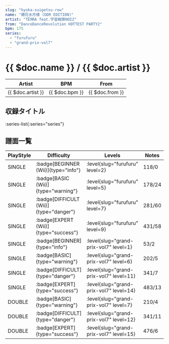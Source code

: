 ```yaml
---
slug: "kyoka-suigetsu-row"
name: "鏡花水月楼 (DDR EDITION)"
artist: "TЁЯRA feat.宇宙戦隊NOIZ"
from: "DanceDanceRevolution HOTTEST PARTY2"
bpm: 175
series:
  - "furufuru"
  - "grand-prix-vol7"
---
```


# {{ $doc.name }} / {{ $doc.artist }}

|Artist|BPM|From|
|------|---|----|
|{{ $doc.artist }}|{{ $doc.bpm }}|{{ $doc.from }}|

## 収録タイトル

:series-list{:series="series"}

## 譜面一覧

|PlayStyle|Difficulty|Levels|Notes|Movie|
|---------|----------|------|-----|-----|
|SINGLE| :badge[BEGINNER (Wii)]{type="info"}|<div class="field is-grouped is-grouped-multiline"> :level{slug="furufuru" level=2}</div>|118/0||
|SINGLE| :badge[BASIC (Wii)]{type="warning"}|<div class="field is-grouped is-grouped-multiline"> :level{slug="furufuru" level=5}</div>|178/24||
|SINGLE| :badge[DIFFICULT (Wii)]{type="danger"}|<div class="field is-grouped is-grouped-multiline"> :level{slug="furufuru" level=7}</div>|281/60||
|SINGLE| :badge[EXPERT (Wii)]{type="success"}|<div class="field is-grouped is-grouped-multiline"> :level{slug="furufuru" level=9}</div>|431/58||
|SINGLE| :badge[BEGINNER]{type="info"}|<div class="field is-grouped is-grouped-multiline"> :level{slug="grand-prix-vol7" level=1}</div>|53/2||
|SINGLE| :badge[BASIC]{type="warning"}|<div class="field is-grouped is-grouped-multiline"> :level{slug="grand-prix-vol7" level=6}</div>|202/5||
|SINGLE| :badge[DIFFICULT]{type="danger"}|<div class="field is-grouped is-grouped-multiline"> :level{slug="grand-prix-vol7" level=11}</div>|341/7||
|SINGLE| :badge[EXPERT]{type="success"}|<div class="field is-grouped is-grouped-multiline"> :level{slug="grand-prix-vol7" level=14}</div>|483/13||
|DOUBLE| :badge[BASIC]{type="warning"}|<div class="field is-grouped is-grouped-multiline"> :level{slug="grand-prix-vol7" level=7}</div>|210/4||
|DOUBLE| :badge[DIFFICULT]{type="danger"}|<div class="field is-grouped is-grouped-multiline"> :level{slug="grand-prix-vol7" level=12}</div>|341/11||
|DOUBLE| :badge[EXPERT]{type="success"}|<div class="field is-grouped is-grouped-multiline"> :level{slug="grand-prix-vol7" level=15}</div>|476/6||
